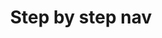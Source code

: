 ---
layout: frontend-template-documentation
sectionKey: Frontend templates
eleventyNavigation:
  parent: Frontend templates
title: Step by step nav
description: Step by step is primarily navigation and not a content format. It’s not designed to replace or compete with guidance.
figmaLink:
howItWorks:
  "Use step by step navigation to represent end-to-end journeys that:

  - have specific start and end points

  - require the user to interact with several pieces of guidance or transactions on GOV.UK

  - require the user to complete tasks in a specific order

  
  Step by steps can span guidance and transactions that belong to more than one department.

  ### Guidelines for not having a step by step

  Do not use step by step navigation:

  - when a user only needs to read guidance and not take a particular action

  - when the guidance or services that make up the journey aren’t on GOV.UK

  - when the journey isn’t linear, for example if you just want to present users with a series of options or to bring together related tasks


  You should not use step by step inside a service. Use the task list pattern instead. If a department wants to use the step by step pattern inside a service in order to track a user’s progress through a service, they cannot use step by step. 

  

  ### Examples of when not to use step by step

  We wouldn’t create a step by step to help users decide what kind of visa to apply for because it’s not a linear journey, it’s just a collection of options. But we could create one about what to do to come to the UK to study, and one of the tasks might be about finding the right visa to apply for. 


  We wouldn’t create a step by step for teachers on how to manage their workload because because it’s made up of a collection of related tasks. It’s not a linear journey with a start and an end."
examples:
  0:
    title: "Get Tax-Free Childcare: step by step"
    link: https://www.gov.uk/get-tax-free-childcare
  1:
    title: "Tell DVLA you've changed address: step by step"
    link: https://www.gov.uk/tell-dvla-changed-address
  2:
    title: "Set up a limited company: step by step"
    link: https://www.gov.uk/set-up-limited-company
contentDataLink: https://content-data.publishing.service.gov.uk/content?submitted=true&date_range=past-30-days&search_term=&document_type=step_by_step_nav&organisation_id=all
contentSchema:
  title: step_by_step_nav
  link: https://docs.publishing.service.gov.uk/content-schemas/step_by_step_nav.html
contentType:
  title: step_by_step_nav
  link: https://docs.publishing.service.gov.uk/document-types/step_by_step_nav.html
publishingApp: collections publisher
components:
  0:
    componentName: Layout super navigation header
    componentURL: https://components.publishing.service.gov.uk/component-guide/layout_super_navigation_header
    generated: auto
    input:
  1:
    componentName: Breadcrumbs
    componentURL: https://components.publishing.service.gov.uk/component-guide/breadcrumbs
    generated: auto
    input: Tags > taken to [content tagger](https://docs.publishing.service.gov.uk/repos/content-tagger.html) > Primary mainstream browse page
  2:
    componentName: Page title
    componentURL: https://components.publishing.service.gov.uk/component-guide/title
    generated: publisher
    input: Title (required)
  3:
    componentName: Govspeak content
    componentURL: https://components.publishing.service.gov.uk/component-guide/govspeak
    generated: publisher
    input: Introduction (required)
  4:
    componentName: Step by step navigation
    componentURL: https://components.publishing.service.gov.uk/component-guide/step_by_step_nav
    generated: auto
    input: Steps > Step title (required) + Step label + Content, tasks and links
  5:
    componentName: Feedback
    componentURL: https://components.publishing.service.gov.uk/component-guide/feedback
    generated: auto
    input:
  6:
    componentName: Layout footer
    componentURL: https://components.publishing.service.gov.uk/component-guide/layout_footer
    generated: auto
    input:
insights:
  0:
    title:
    link:
    description:
    date:
issues:
  0:
    title:
    link:
issueLink:
---